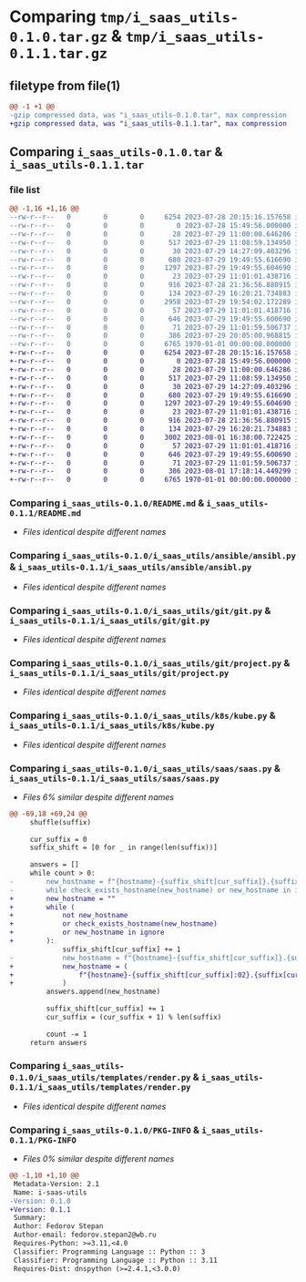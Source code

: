 # Comparing `tmp/i_saas_utils-0.1.0.tar.gz` & `tmp/i_saas_utils-0.1.1.tar.gz`

## filetype from file(1)

```diff
@@ -1 +1 @@
-gzip compressed data, was "i_saas_utils-0.1.0.tar", max compression
+gzip compressed data, was "i_saas_utils-0.1.1.tar", max compression
```

## Comparing `i_saas_utils-0.1.0.tar` & `i_saas_utils-0.1.1.tar`

### file list

```diff
@@ -1,16 +1,16 @@
--rw-r--r--   0        0        0     6254 2023-07-28 20:15:16.157658 i_saas_utils-0.1.0/README.md
--rw-r--r--   0        0        0        0 2023-07-28 15:49:56.000000 i_saas_utils-0.1.0/i_saas_utils/__init__.py
--rw-r--r--   0        0        0       28 2023-07-29 11:00:00.646286 i_saas_utils-0.1.0/i_saas_utils/ansible/__init__.py
--rw-r--r--   0        0        0      517 2023-07-29 11:08:59.134950 i_saas_utils-0.1.0/i_saas_utils/ansible/ansibl.py
--rw-r--r--   0        0        0       30 2023-07-29 14:27:09.403296 i_saas_utils-0.1.0/i_saas_utils/git/__init__.py
--rw-r--r--   0        0        0      680 2023-07-29 19:49:55.616690 i_saas_utils-0.1.0/i_saas_utils/git/git.py
--rw-r--r--   0        0        0     1297 2023-07-29 19:49:55.604690 i_saas_utils-0.1.0/i_saas_utils/git/project.py
--rw-r--r--   0        0        0       23 2023-07-29 11:01:01.438716 i_saas_utils-0.1.0/i_saas_utils/k8s/__init__.py
--rw-r--r--   0        0        0      916 2023-07-28 21:36:56.880915 i_saas_utils-0.1.0/i_saas_utils/k8s/kube.py
--rw-r--r--   0        0        0      134 2023-07-29 16:20:21.734883 i_saas_utils-0.1.0/i_saas_utils/saas/__init__.py
--rw-r--r--   0        0        0     2958 2023-07-29 19:54:02.172289 i_saas_utils-0.1.0/i_saas_utils/saas/saas.py
--rw-r--r--   0        0        0       57 2023-07-29 11:01:01.418716 i_saas_utils-0.1.0/i_saas_utils/templates/__init__.py
--rw-r--r--   0        0        0      646 2023-07-29 19:49:55.600690 i_saas_utils-0.1.0/i_saas_utils/templates/render.py
--rw-r--r--   0        0        0       71 2023-07-29 11:01:59.506737 i_saas_utils-0.1.0/i_saas_utils/types/__init__.py
--rw-r--r--   0        0        0      386 2023-07-29 20:05:00.968815 i_saas_utils-0.1.0/pyproject.toml
--rw-r--r--   0        0        0     6765 1970-01-01 00:00:00.000000 i_saas_utils-0.1.0/PKG-INFO
+-rw-r--r--   0        0        0     6254 2023-07-28 20:15:16.157658 i_saas_utils-0.1.1/README.md
+-rw-r--r--   0        0        0        0 2023-07-28 15:49:56.000000 i_saas_utils-0.1.1/i_saas_utils/__init__.py
+-rw-r--r--   0        0        0       28 2023-07-29 11:00:00.646286 i_saas_utils-0.1.1/i_saas_utils/ansible/__init__.py
+-rw-r--r--   0        0        0      517 2023-07-29 11:08:59.134950 i_saas_utils-0.1.1/i_saas_utils/ansible/ansibl.py
+-rw-r--r--   0        0        0       30 2023-07-29 14:27:09.403296 i_saas_utils-0.1.1/i_saas_utils/git/__init__.py
+-rw-r--r--   0        0        0      680 2023-07-29 19:49:55.616690 i_saas_utils-0.1.1/i_saas_utils/git/git.py
+-rw-r--r--   0        0        0     1297 2023-07-29 19:49:55.604690 i_saas_utils-0.1.1/i_saas_utils/git/project.py
+-rw-r--r--   0        0        0       23 2023-07-29 11:01:01.438716 i_saas_utils-0.1.1/i_saas_utils/k8s/__init__.py
+-rw-r--r--   0        0        0      916 2023-07-28 21:36:56.880915 i_saas_utils-0.1.1/i_saas_utils/k8s/kube.py
+-rw-r--r--   0        0        0      134 2023-07-29 16:20:21.734883 i_saas_utils-0.1.1/i_saas_utils/saas/__init__.py
+-rw-r--r--   0        0        0     3002 2023-08-01 16:38:00.722425 i_saas_utils-0.1.1/i_saas_utils/saas/saas.py
+-rw-r--r--   0        0        0       57 2023-07-29 11:01:01.418716 i_saas_utils-0.1.1/i_saas_utils/templates/__init__.py
+-rw-r--r--   0        0        0      646 2023-07-29 19:49:55.600690 i_saas_utils-0.1.1/i_saas_utils/templates/render.py
+-rw-r--r--   0        0        0       71 2023-07-29 11:01:59.506737 i_saas_utils-0.1.1/i_saas_utils/types/__init__.py
+-rw-r--r--   0        0        0      386 2023-08-01 17:18:14.449299 i_saas_utils-0.1.1/pyproject.toml
+-rw-r--r--   0        0        0     6765 1970-01-01 00:00:00.000000 i_saas_utils-0.1.1/PKG-INFO
```

### Comparing `i_saas_utils-0.1.0/README.md` & `i_saas_utils-0.1.1/README.md`

 * *Files identical despite different names*

### Comparing `i_saas_utils-0.1.0/i_saas_utils/ansible/ansibl.py` & `i_saas_utils-0.1.1/i_saas_utils/ansible/ansibl.py`

 * *Files identical despite different names*

### Comparing `i_saas_utils-0.1.0/i_saas_utils/git/git.py` & `i_saas_utils-0.1.1/i_saas_utils/git/git.py`

 * *Files identical despite different names*

### Comparing `i_saas_utils-0.1.0/i_saas_utils/git/project.py` & `i_saas_utils-0.1.1/i_saas_utils/git/project.py`

 * *Files identical despite different names*

### Comparing `i_saas_utils-0.1.0/i_saas_utils/k8s/kube.py` & `i_saas_utils-0.1.1/i_saas_utils/k8s/kube.py`

 * *Files identical despite different names*

### Comparing `i_saas_utils-0.1.0/i_saas_utils/saas/saas.py` & `i_saas_utils-0.1.1/i_saas_utils/saas/saas.py`

 * *Files 6% similar despite different names*

```diff
@@ -69,18 +69,24 @@
     shuffle(suffix)
 
     cur_suffix = 0
     suffix_shift = [0 for _ in range(len(suffix))]
 
     answers = []
     while count > 0:
-        new_hostname = f"{hostname}-{suffix_shift[cur_suffix]}.{suffix[cur_suffix]}"
-        while check_exists_hostname(new_hostname) or new_hostname in ignore:
+        new_hostname = ""
+        while (
+            not new_hostname
+            or check_exists_hostname(new_hostname)
+            or new_hostname in ignore
+        ):
             suffix_shift[cur_suffix] += 1
-            new_hostname = f"{hostname}-{suffix_shift[cur_suffix]}.{suffix[cur_suffix]}"
+            new_hostname = (
+                f"{hostname}-{suffix_shift[cur_suffix]:02}.{suffix[cur_suffix]}"
+            )
         answers.append(new_hostname)
 
         suffix_shift[cur_suffix] += 1
         cur_suffix = (cur_suffix + 1) % len(suffix)
 
         count -= 1
     return answers
```

### Comparing `i_saas_utils-0.1.0/i_saas_utils/templates/render.py` & `i_saas_utils-0.1.1/i_saas_utils/templates/render.py`

 * *Files identical despite different names*

### Comparing `i_saas_utils-0.1.0/PKG-INFO` & `i_saas_utils-0.1.1/PKG-INFO`

 * *Files 0% similar despite different names*

```diff
@@ -1,10 +1,10 @@
 Metadata-Version: 2.1
 Name: i-saas-utils
-Version: 0.1.0
+Version: 0.1.1
 Summary: 
 Author: Fedorov Stepan
 Author-email: fedorov.stepan2@wb.ru
 Requires-Python: >=3.11,<4.0
 Classifier: Programming Language :: Python :: 3
 Classifier: Programming Language :: Python :: 3.11
 Requires-Dist: dnspython (>=2.4.1,<3.0.0)
```

